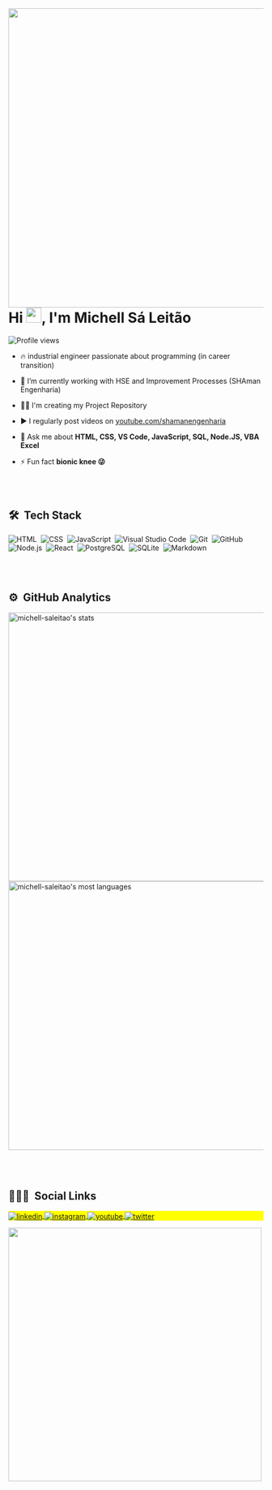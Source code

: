 <img align="right" height="590em" src="https://raw.githubusercontent.com/gist/michell-saleitao/6476d46853dddc90992c58ea5f34c990/raw/a3085d9047507292f75da2c0e6071d9c2ae13ce5/github_michell-saleitao.svg"/>
<h1 align="left">Hi <img src="https://raw.githubusercontent.com/kaueMarques/kaueMarques/master/hi.gif" width="30px">, I'm Michell Sá Leitão</h1>
<p align="left"> <img src="https://komarev.com/ghpvc/?username=michell-saleitao&color=yellow" alt="Profile views" /> </p>

- 🔥 industrial engineer passionate about programming (in career transition)

- 🔭 I’m currently working with HSE and Improvement Processes (SHAman Engenharia)      

- 👨‍💻 I'm creating my Project Repository

- ▶️ I regularly post videos on [youtube.com/shamanengenharia](https://youtube.com/shamanengenharia)

- 💬 Ask me about **HTML, CSS, VS Code, JavaScript, SQL, Node.JS, VBA Excel**

- ⚡ Fun fact **bionic knee 😜**

<br><br>

## 🛠 &nbsp;Tech Stack

![HTML](https://img.shields.io/badge/-HTML-05122A?style=flat&logo=HTML5)&nbsp;
![CSS](https://img.shields.io/badge/-CSS-05122A?style=flat&logo=CSS3&logoColor=1572B6)&nbsp;
![JavaScript](https://img.shields.io/badge/-JavaScript-05122A?style=flat&logo=javascript)&nbsp;
![Visual Studio Code](https://img.shields.io/badge/-Visual%20Studio%20Code-05122A?style=flat&logo=visual-studio-code&logoColor=007ACC)&nbsp;
![Git](https://img.shields.io/badge/-Git-05122A?style=flat&logo=git)&nbsp;
![GitHub](https://img.shields.io/badge/-GitHub-05122A?style=flat&logo=github)&nbsp;
![Node.js](https://img.shields.io/badge/-Node.js-05122A?style=flat&logo=node.js)&nbsp;
![React](https://img.shields.io/badge/-React-05122A?style=flat&logo=react)&nbsp;
![PostgreSQL](https://img.shields.io/badge/-PostgreSQL-05122A?style=flat&logo=postgresql)&nbsp;
![SQLite](https://img.shields.io/badge/-SQLite-05122A?style=flat&logo=sqlite)&nbsp;
![Markdown](https://img.shields.io/badge/-Markdown-05122A?style=flat&logo=markdown)&nbsp;

<br><br>

## ⚙️ &nbsp;GitHub Analytics

<p align="left">
<img width="530em" src="https://github-readme-stats.vercel.app/api?username=michell-saleitao&show_icons=true&theme=vision-friendly-dark" alt="michell-saleitao's stats"/>
<img width="530em" src="https://github-readme-stats.vercel.app/api/top-langs/?username=michell-saleitao&layout=compact&theme=vision-friendly-dark" alt="michell-saleitao's most languages"/>
</p>

<br><br>

## 👨🏽‍🦲 &nbsp;Social Links

<p align="left" style="background:yellow">
<a href="https://linkedin.com/in/michell.leitao.dev" target="_blank">
  <img align="center" src="https://img.shields.io/badge/michell.leitao.dev-05122A?style=flat&logo=linkedin" alt="linkedin"/>
</a>
<a href="https://instagram.com/shamanengenharia" target="_blank">
 <img align="center" src="https://img.shields.io/badge/-shamanengenharia-05122A?style=flat&logo=instagram" alt="instagram"/>
</a>
<a href="https://youtube.com/shamanengenharia" target="_blank">
 <img align="center" src="https://img.shields.io/badge/-shamanengenharia-05122A?style=flat&logo=youtube" alt="youtube"/>
</a>
<a href="https://twitter.com/@leitao_michell" target="_blank">
  <img align="center" src="https://img.shields.io/badge/-@leitao_michell-05122A?style=flat&logo=twitter" alt="twitter"/>  
</a>
</p>

<img width="500em" src="https://github-readme-twitter-gazf.vercel.app/api?id=@leitao_michell&layout=wide&show_reply=off&show_retweet=off" />





<!---
michell-saleitao/michell-saleitao is a ✨ special ✨ repository because its `README.md` (this file) appears on your GitHub profile.
You can click the Preview link to take a look at your changes.

- 👋 Hi, I’m @michell-saleitao
- 👀 I’m interested in ...
- 🌱 I’m currently learning ...
- 💞️ I’m looking to collaborate on ...
- 📫 How to reach me ...



--->
